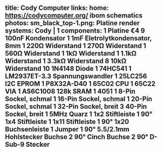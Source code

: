 title: Cody Computer
links:
    home: https://codycomputer.org/
    ibom
    schematics
photos:
    sm_black_top-1.png: Platine render
systems:
    Cody | 1
components:
    1 Platine €4
    9 100nF Kondensator
    1 1mF Eletrolytkondensator, 8mm
    1 220Ω Widerstand
    1 270Ω Widerstand
    1 560Ω Widerstand
    1 1kΩ Widerstand
    1 1.1kΩ Widerstand
    1 3.3kΩ Widerstand
    8 10kΩ Widerstand
    10 1N4148 Diode
    1 74HC541
    1 LM2937ET-3.3 Spannungswandler
    1 25LC256 I2C EPROM
    1 P8X32A-D40
    1 65C02 CPU
    1 65C22 VIA
    1 AS6C1008 128k SRAM
    1 4051
    1 8-Pin Sockel, schmal
    1 16-Pin Sockel, schmal
    1 20-Pin Sockel, schmal
    1 32-Pin Sockel, breit
    3 40-Pin Sockel, breit
    1 5MHz Quarz
    1 1x2 Stiftleiste
    1 90° 1x4 Stiftleiste
    1 1x11 Stiftleiste
    1 90° 1x20 Buchsenleiste
    1 Jumper
    1 90° 5.5/2.1mm Hohlstecker Buchse
    2 90° Cinch Buchse
    2 90° D-Sub-9 Stecker
--- 
